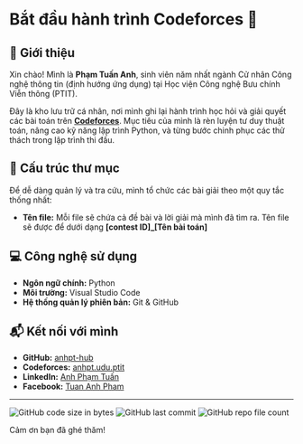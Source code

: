 # Bắt đầu hành trình Codeforces 🚀

## 👋 Giới thiệu

Xin chào! Mình là **Phạm Tuấn Anh**, sinh viên năm nhất ngành Cử nhân Công nghệ thông tin (định hướng ứng dụng) tại Học viện Công nghệ Bưu chính Viễn thông (PTIT).

Đây là kho lưu trữ cá nhân, nơi mình ghi lại hành trình học hỏi và giải quyết các bài toán trên **[Codeforces](https://codeforces.com/)**. Mục tiêu của mình là rèn luyện tư duy thuật toán, nâng cao kỹ năng lập trình Python, và từng bước chinh phục các thử thách trong lập trình thi đấu.

## 📂 Cấu trúc thư mục

Để dễ dàng quản lý và tra cứu, mình tổ chức các bài giải theo một quy tắc thống nhất:

* **Tên file:** Mỗi file sẽ chứa cả đề bài và lời giải mà mình đã tìm ra. Tên file sẽ được để dưới dạng **[contest ID]_[Tên bài toán]**

## 💻 Công nghệ sử dụng

* **Ngôn ngữ chính:** Python
* **Môi trường:** Visual Studio Code
* **Hệ thống quản lý phiên bản:** Git & GitHub

## 📬 Kết nối với mình


* **GitHub:** [anhpt-hub](https://github.com/anhpt-hub)
* **Codeforces:** [anhpt.udu.ptit](https://codeforces.com/profile/anhpt.udu.ptit)
* **LinkedIn:** [Anh Phạm Tuấn](https://www.linkedin.com/in/anhpt-udu-ptit/)
* **Facebook:** [Tuan Anh Pham](https://www.facebook.com/tunanh.26)

---

![GitHub code size in bytes](https://img.shields.io/github/languages/code-size/anhpt-hub/Codeforces_Starter)
![GitHub last commit](https://img.shields.io/github/last-commit/anhpt-hub/Codeforces_Starter)
![GitHub repo file count](https://img.shields.io/github/directory-file-count/anhpt-hub/Codeforces_Starter)

Cảm ơn bạn đã ghé thăm!
